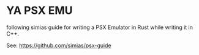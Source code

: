 # YA PSX EMU

following simias guide for writing a PSX Emulator in Rust while writing it in C++.

See: https://github.com/simias/psx-guide